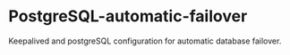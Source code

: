 # PostgreSQL-automatic-failover
Keepalived and postgreSQL configuration for automatic database failover.
